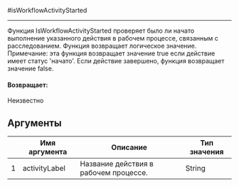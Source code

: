 #isWorkflowActivityStarted

---

Функция IsWorkflowActivityStarted проверяет было ли начато выполнение указанного действия в рабочем процессе, связанным с расследованием. Функция возвращает логическое значение. Примечание: эта функция возвращает значение true если действие имеет статус 'начато'. Если действие завершено, функция возвращает значение false.

#### Возвращает:

Неизвестно

## Аргументы

|  | Имя аргумента | Описание | Тип значения |
| --- | --- | --- | --- |
| 1 | activityLabel | Название действия в рабочем процессе. | String |

